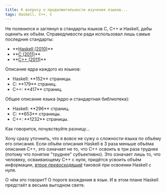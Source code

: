 ```yaml
---
title: К вопросу о продолжительности изучения языков...
tags: Haskell, C++, C
---
```

Не поленился и заглянул в стандарты языков C, C++ и Haskell, дабы оценить их объём. Справедливости ради использовал лишь самые последние стандарты:
<ul>
  <li>**<a href="http://www.haskell.org/definition/haskell2010.pdf">Haskell (2010)</a>**</li>
  <li>**<a href="http://www.open-std.org/jtc1/sc22/wg14/www/docs/n1570.pdf">C (2011)</a>**</li>
  <li>**<a href="http://www.open-std.org/jtc1/sc22/wg21/docs/papers/2011/n3242.pdf">C++ (2011)</a>**</li>
</ul>

Описание ядра каждого из языков: 
<ul>
  <li>Haskell: **152** страницы.</li>
  <li>C: **179** страниц.</li>
  <li>C++: **417** страниц.</li>
</ul>

Общее описание языка (ядро и стандартная библиотека):
<ul>
  <li>Haskell: **296** страниц.</li>
  <li>C: **653** страницы.</li>
  <li>C++: **1232** страницы.</li>
</ul>

Как говорится, почувствуйте разницу... 

Хочу сразу уточнить, что я вовсе не сужу о *сложности* языка по объёму его описания. Если объём описания Haskell в 3 раза меньше объёма описания C++, это означает не то, что C++ освоить в три раза труднее (потому что понятие "труднее" субъективно). Это означает лишь то, что человеку, осваивающему C++ с нуля, придётся усвоить объём информации, *<ins>втрое превосходящий</ins>* таковой при освоении Haskell с нуля.

О чём это говорит? О пороге вхождения в язык. И в этом плане Haskell предстаёт в весьма выгодном свете.
